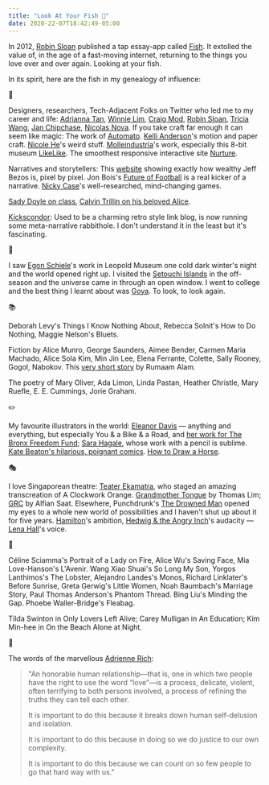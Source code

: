 ```yaml
---
title: "Look At Your Fish 🐡"
date: 2020-22-07T18:42:49-05:00
---
```


In 2012, [Robin Sloan](https://robinsloan.com) published a tap essay-app called [Fish](https://www.robinsloan.com/fish/). It extolled the value of, in the age of a fast-moving internet, returning to the things you love over and over again. Looking at your fish.

In its spirit, here are the fish in my genealogy of influence:

🚀

Designers, researchers, Tech-Adjacent Folks on Twitter who led me to my career and life: [Adrianna Tan](https://popagandhi.com/), [Winnie Lim](https://winnielim.org/), [Craig Mod](https://craigmod.com/), [Robin Sloan](https://www.robinsloan.com/), [Tricia Wang](https://www.triciawang.com/), [Jan Chipchase](https://janchipchase.com/), [Nicolas Nova](http://nearfuturelaboratory.com/). If you take craft far enough it can seem like magic: The work of [Automato](http://automato.farm). [Kelli Anderson](https://vimeo.com/332596348)'s motion and paper craft. [Nicole He](http://nicole.pizza/)'s weird stuff. [Molleindustria](https://www.molleindustria.org/)'s work, especially this 8-bit museum [LikeLike](https://likelike.glitch.me/?room=likelikeOutside). The smoothest responsive interactive site [Nurture](https://nurtu.re).

Narratives and storytellers: This [website](https://mkorostoff.github.io/1-pixel-wealth/) showing exactly how wealthy Jeff Bezos is, pixel by pixel. Jon Bois's [Future of Football](https://www.sbnation.com/a/17776-football/homer-nebraska) is a real kicker of a narrative. [Nicky Case](https://ncase.me/)'s  well-researched, mind-changing games.

[Sady Doyle on class](http://tigerbeatdown.com/2011/10/08/the-percentages-a-biography-of-class/), [Calvin Trillin on his beloved Alice](https://www.newyorker.com/magazine/2006/03/27/alice-off-the-page).

[Kickscondor](https://www.kickscondor.com/): Used to be a charming retro style link blog, is now running some meta-narrative rabbithole. I don't understand it in the least but it's fascinating.

🌊

I saw [Egon Schiele](https://artsandculture.google.com/asset/seated-male-nude-self-portrait-egon-schiele/2QEjbgnQo_ZsVQ?hl=en)'s work in Leopold Museum one cold dark winter's night and the world opened right up. I visited the [Setouchi Islands](https://setouchi-artfest.jp/en/about/place.html) in the off-season and the universe came in through an open window. I went to college and the best thing I learnt about was [Goya](https://www.wikiart.org/en/francisco-goya/saturn-devouring-his-son-1823-1#:~:text=Saturn%20Devouring%20His%20Son%20is,each%20one%20upon%20their%20birth.). To look, to look again.

📚

Deborah Levy's Things I Know Nothing About, Rebecca Solnit's How to Do Nothing, Maggie Nelson's Bluets.

Fiction by Alice Munro, George Saunders, Aimee Bender, Carmen Maria Machado, Alice Sola Kim, Min Jin Lee, Elena Ferrante, Colette, Sally Rooney, Gogol, Nabokov. This [very short story](http://wigleaf.com/201704minuet.htm) by Rumaam Alam.

The poetry of Mary Oliver, Ada Limon, Linda Pastan, Heather Christle, Mary Ruefle, E. E. Cummings, Jorie Graham.

✏️

My favourite illustrators in the world: [Eleanor Davis](http://doing-fine.com/) — anything and everything, but especially You & a Bike & a Road, and [her work for The Bronx Freedom Fund](http://doing-fine.com/?p=1727#more-1727); [Sara Hagale](http://instagram.com/shagey_), whose work with a pencil is sublime. [Kate Beaton's hilarious, poignant comics](http://www.harkavagrant.com/). [How to Draw a Horse](https://www.newyorker.com/humor/daily-shouts/how-to-draw-a-horse).

🎭

I love Singaporean theatre: [Teater Ekamatra](https://ekamatra.org.sg/), who staged an amazing transcreation of A Clockwork Orange. [Grandmother Tongue](https://www.wildrice.com.sg/event/7122-grandmother-tongue-2/) by Thomas Lim; [GRC](https://centre42.sg/grc-geng-rebut-cabinet-by-teater-ekamatra/) by Alfian Saat. Elsewhere, Punchdrunk's [The Drowned Man](http://www.punchdrunk.org.uk/project/the-drowned-man/) opened my eyes to a whole new world of possibilities and I haven't shut up about it for five years. [Hamilton](https://www.broadway.com/shows/hamilton-broadway/)'s ambition, [Hedwig & the Angry Inch](http://hedwigbroadway.com/)'s audacity — [Lena Hall](https://www.playbill.com/video/lena-halls-unbelievable-and-tony-winning-transformation)'s voice.

🎥

Céline Sciamma's Portrait of a Lady on Fire, Alice Wu's Saving Face, Mia Love-Hanson's L'Avenir. Wang Xiao Shuai's So Long My Son, Yorgos Lanthimos's The Lobster, Alejandro Landes's Monos, Richard Linklater's Before Sunrise, Greta Gerwig's Little Women, Noah Baumbach's Marriage Story, Paul Thomas Anderson's Phantom Thread. Bing Liu's Minding the Gap. Phoebe Waller-Bridge's Fleabag.

Tilda Swinton in Only Lovers Left Alive; Carey Mulligan in An Education; Kim Min-hee in On the Beach Alone at Night.

💖

The words of the marvellous [Adrienne Rich](https://lithub.com/life-advice-from-adrienne-rich/):

> "An honorable human relationship—that is, one in which two people have the right to use the word “love”—is a process, delicate, violent, often terrifying to both persons involved, a process of refining the truths they can tell each other.
>
>It is important to do this because it breaks down human self-delusion and isolation.
>
> It is important to do this because in doing so we do justice to our own complexity.
>
> It is important to do this because we can count on so few people to go that hard way with us."
>
